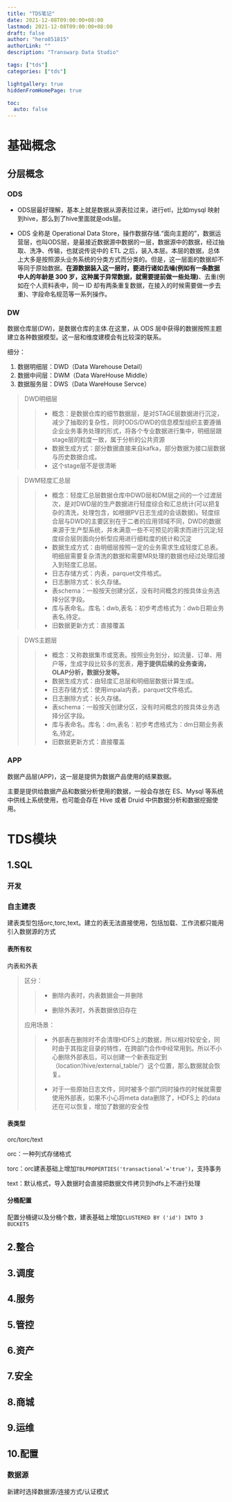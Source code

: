 ```yaml
---
title: "TDS笔记"
date: 2021-12-08T09:00:00+08:00
lastmod: 2021-12-08T09:00:00+08:00
draft: false
author: "hero851815"
authorLink: ""
description: "Transwarp Data Studio"

tags: ["tds"]
categories: ["tds"]

lightgallery: true
hiddenFromHomePage: true

toc:
  auto: false
---
```


# 基础概念

## 分层概念

### ODS

+ ODS层最好理解，基本上就是数据从源表拉过来，进行etl，比如mysql 映射到hive，那么到了hive里面就是ods层。

+ ODS 全称是 Operational Data Store，操作数据存储.“面向主题的”，数据运营层，也叫ODS层，是最接近数据源中数据的一层，数据源中的数据，经过抽取、洗净、传输，也就说传说中的 ETL 之后，装入本层。本层的数据，总体上大多是按照源头业务系统的分类方式而分类的。但是，这一层面的数据却不等同于原始数据。**在源数据装入这一层时，要进行诸如去噪(例如有一条数据中人的年龄是 300 岁，这种属于异常数据，就需要提前做一些处理)**、去重(例如在个人资料表中，同一 ID 却有两条重复数据，在接入的时候需要做一步去重)、字段命名规范等一系列操作。

### DW

数据仓库层(DW)，是数据仓库的主体.在这里，从 ODS 层中获得的数据按照主题建立各种数据模型。这一层和维度建模会有比较深的联系。

细分：

1. 数据明细层：DWD（Data Warehouse Detail）
2. 数据中间层：DWM（Data WareHouse Middle）
3. 数据服务层：DWS（Data WareHouse Servce）

> DWD明细层
> 
> > + 概念：是数据仓库的细节数据层，是对STAGE层数据进行沉淀，减少了抽取的复杂性，同时ODS/DWD的信息模型组织主要遵循企业业务事务处理的形式，将各个专业数据进行集中，明细层跟stage层的粒度一致，属于分析的公共资源
> > + 数据生成方式：部分数据直接来自kafka，部分数据为接口层数据与历史数据合成。
> > + 这个stage层不是很清晰



> DWM轻度汇总层
> 
> > + 概念：轻度汇总层数据仓库中DWD层和DM层之间的一个过渡层次，是对DWD层的生产数据进行轻度综合和汇总统计(可以把复杂的清洗，处理包含，如根据PV日志生成的会话数据)。轻度综合层与DWD的主要区别在于二者的应用领域不同，DWD的数据来源于生产型系统，并未满意一些不可预见的需求而进行沉淀;轻度综合层则面向分析型应用进行细粒度的统计和沉淀
> > + 数据生成方式：由明细层按照一定的业务需求生成轻度汇总表。明细层需要复杂清洗的数据和需要MR处理的数据也经过处理后接入到轻度汇总层。
> > + 日志存储方式：内表，parquet文件格式。
> > + 日志删除方式：长久存储。
> > + 表schema：一般按天创建分区，没有时间概念的按具体业务选择分区字段。
> > + 库与表命名。库名：dwb,表名：初步考虑格式为：dwb日期业务表名,待定。
> > + 旧数据更新方式：直接覆盖



> DWS主题层
> 
> > + 概念：又称数据集市或宽表。按照业务划分，如流量、订单、用户等，生成字段比较多的宽表，**用于提供后续的业务查询，OLAP分析，数据分发等。**
> > + 数据生成方式：由轻度汇总层和明细层数据计算生成。
> > + 日志存储方式：使用impala内表，parquet文件格式。
> > + 日志删除方式：长久存储。
> > + 表schema：一般按天创建分区，没有时间概念的按具体业务选择分区字段。
> > + 库与表命名。库名：dm,表名：初步考虑格式为：dm日期业务表名,待定。
> > + 旧数据更新方式：直接覆盖

### APP

数据产品层(APP)，这一层是提供为数据产品使用的结果数据。

主要是提供给数据产品和数据分析使用的数据，一般会存放在 ES、Mysql 等系统中供线上系统使用，也可能会存在 Hive 或者 Druid 中供数据分析和数据挖掘使用。



# TDS模块

## 1.SQL

### 开发

### 自主建表

建表类型包括orc,torc,text。建立的表无法直接使用，包括加载、工作流都只能用引入数据源的方式

#### 表所有权

内表和外表

> 区分：
> 
> > + 删除内表时，内表数据会一并删除
> > 
> > + 删除外表时，外表数据依旧存在
> 
> 应用场景：
> 
> > + 外部表在删除时不会清理HDFS上的数据，所以相对较安全，同时由于其指定目录的特性，在跨部门合作中经常用到。所以不小心删除外部表后，可以创建一个新表指定到（location‘/hive/external_table/’）这个位置，那么数据就会恢复。
> > 
> > + 对于一些原始日志文件，同时被多个部门同时操作的时候就需要使用外部表，如果不小心将meta data删除了，HDFS上 的data还在可以恢复，增加了数据的安全性

#### 表类型

orc/torc/text

orc：一种列式存储格式

torc：orc建表基础上增加`TBLPROPERTIES('transactional'='true')`，支持事务

text：默认格式，导入数据时会直接把数据文件拷贝到hdfs上不进行处理

#### 分桶配置

配置分桶键以及分桶个数，建表基础上增加`CLUSTERED BY ('id') INTO 3 BUCKETS`

## 2.整合

## 3.调度

## 4.服务

## 5.管控

## 6.资产

## 7.安全

## 8.商城

## 9.运维

## 10.配置

### 数据源

新建时选择数据源/连接方式/认证模式
